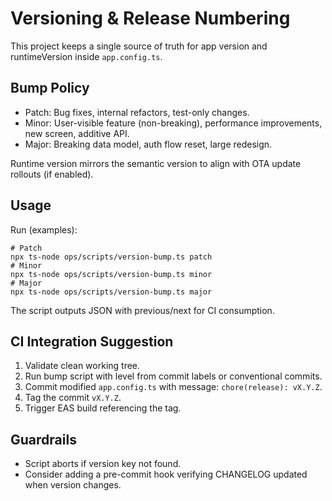 # Versioning & Release Numbering

This project keeps a single source of truth for app version and runtimeVersion inside `app.config.ts`.

## Bump Policy

- Patch: Bug fixes, internal refactors, test-only changes.
- Minor: User-visible feature (non-breaking), performance improvements, new screen, additive API.
- Major: Breaking data model, auth flow reset, large redesign.

Runtime version mirrors the semantic version to align with OTA update rollouts (if enabled).

## Usage

Run (examples):

```
# Patch
npx ts-node ops/scripts/version-bump.ts patch
# Minor
npx ts-node ops/scripts/version-bump.ts minor
# Major
npx ts-node ops/scripts/version-bump.ts major
```

The script outputs JSON with previous/next for CI consumption.

## CI Integration Suggestion

1. Validate clean working tree.
2. Run bump script with level from commit labels or conventional commits.
3. Commit modified `app.config.ts` with message: `chore(release): vX.Y.Z`.
4. Tag the commit `vX.Y.Z`.
5. Trigger EAS build referencing the tag.

## Guardrails

- Script aborts if version key not found.
- Consider adding a pre-commit hook verifying CHANGELOG updated when version changes.
